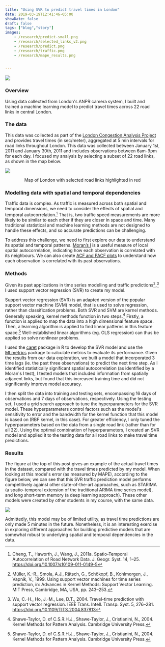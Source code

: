 ```yaml
---
title: "Using SVR to predict travel times in London"
date: 2019-03-19T12:41:46-05:00
showDate: false
draft: false
tags: ["blog","story"]
images:
    - /research/predict-small.png
    - /research/selected_links_v2.png
    - /research/predict.png
    - /research/traffic.png
    - /research/mape_results.png
    

---
```


![](/research/predict.png)

### Overview 

Using data collected from London's ANPR camera system, I built and trained a machine learning model to predict travel times across 22 road links in central London. 

### The data 

This data was collected as part of the [London Congestion Analysis Project](http://standard.cege.ucl.ac.uk/workshops/data.html) and provides travel times (in sec/meter), aggregated at 5 min intervals for road links throughout London. This data was collected between January 1st, 2011 and January 30th, 2011 and includes observations between 6am-9pm for each day. I focused my analysis by selecting a subset of 22 road links, as shown in the map below. 

![](/research/selected_links_v2.png)

<div  style="text-align: center;" markdown="1">Map of London with selected road links highlighted in red</div>

### Modelling data with spatial and temporal dependencies 

Traffic data is complex. As traffic is measured across both spatial and temporal dimensions, we need to consider the effects of spatial and temporal autocorrelation.[^1] That is, two traffic speed measurements are more likely to be similar to each other if they are closer in space and time. Many traditional statistical and machine learning methods are not designed to handle these effects, and so accurate predictions can be challenging. 

To address this challenge, we need to first explore our data to understand its spatial and temporal patterns. [Moran’s I](https://mgimond.github.io/Spatial/spatial-autocorrelation.html) is a useful measure of local spatial autocorrelation, indicating how each observation is correlated with its neighbours. We can also create [ACF and PACF plots](https://towardsdatascience.com/significance-of-acf-and-pacf-plots-in-time-series-analysis-2fa11a5d10a8) to understand how each observation is correlated with its past observations. 

### Methods

Given its past applications in time series modelling and traffic predictions[^2],[^3] I used support vector regression (SVR) to create my model. 

Support vector regression (SVR) is an adapted version of the popular support vector machine (SVM) model, that is used to solve regression, rather than classification problems. Both SVR and SVM are kernel methods. Generally speaking, kernel methods function in two steps.[^4] Firstly, a function is applied to map the data into a high dimensional feature space. Then, a learning algorithm is applied to find linear patterns in this feature space.[^4] Well-established linear algorithms (eg. OLS regression) can thus be applied so solve nonlinear problems.

I used the [caret](https://cran.r-project.org/web/packages/caret/vignettes/caret.html) package in R to develop the SVR model and use the [MLmetrics](https://www.rdocumentation.org/packages/MLmetrics/versions/1.1.1) package to calculate metrics to evaluate its performance. Given the results from our data exploration, we built a model that incorporated 3 time lags (ie. the past three observations) to predict the next time step. As I identified statistically significant spatial autocorrelation (as identified by a Moran's I test), I tested models that included information from spatially adjacent links, but found that this increased training time and did not significantly improve model accuracy. 

I then split the data into training and testing sets, encompassing 16 days of observations and 7 days of observations, respectively. Using the testing set, I used a grid search approach to tune the hyperparameters for the SVR model. These hyperparameters control factors such as the model's sensitivity to error and the bandwidth for the kernel function that this model is based on (RBF kernel, in this case). For greater efficiency, I only tuned the hyperparameters based on the data from a single road link (rather than for all 22). Using the optimal combination of hyperparameters, I created an SVR model and applied it to the testing data for all road links to make travel time predictions. 

### Results

The figure at the top of this post gives an example of the actual travel times in the dataset, compared with the travel times predicted by my model. When looking at this model's error (as measured by MAPE), according to the figure below, we can see that this SVR traffic prediction model performs competitively against other state-of-the-art approaches, such as STARIMA (a spatio-temporal extension of the traditional ARIMA time series model), and long short-term memory (a deep learning approach). These other models were created by other students in my course, with the same data.

![](/research/mape_results.png)

Admittedly, this model may be of limited utility, as travel time predictions are only made 5 minutes in the future. Nonetheless, it is an interesting exercise in exploring different approaches for building predictive models that are somewhat robust to underlying spatial and temporal dependencies in the data.

[^1]: Cheng, T., Haworth, J., Wang, J., 2011a. Spatio-Temporal Autocorrelation of Road Network Data. J. Geogr. Syst. 14, 1–25. https://doi.org/10.1007/s10109-011-0149-5 
[^2]: Müller, K.-R., Smola, A.J., Rätsch, G., Schökopf, B., Kohlmorgen, J., Vapnik, V., 1999. Using support vector machines for time series prediction, in: Advances in Kernel Methods: Support Vector Learning. MIT Press, Cambridge, MA, USA, pp. 243–253. 
[^3]: Wu, C.-H., Ho, J.-M., Lee, D.T., 2004. Travel-time prediction with support vector regression. IEEE Trans. Intell. Transp. Syst. 5, 276–281. https://doi.org/10.1109/TITS.2004.837813 
[^4]: Shawe-Taylor, D. of C.S.R.H.J., Shawe-Taylor, J., Cristianini, N., 2004. Kernel Methods for Pattern Analysis. Cambridge University Press. 



